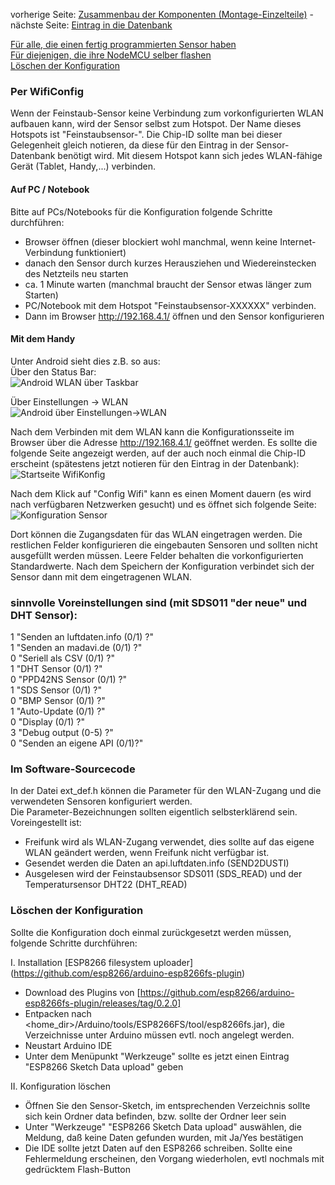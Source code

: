 vorherige Seite: [Zusammenbau der Komponenten (Montage-Einzelteile)](/opendata-stuttgart/meta/wiki/Zusammenbau-der-Komponenten-(Montage-Einzelteile)) - nächste Seite: [Eintrag in die Datenbank](/opendata-stuttgart/meta/wiki/Eintrag-in-unsere-Datenbank)  

[Für alle, die einen fertig programmierten Sensor haben](#per-wificonfig)  
[Für diejenigen, die ihre NodeMCU selber flashen](#im-software-sourcecode)  
[Löschen der Konfiguration](#löschen-der-konfiguration)  

### Per WifiConfig
  
Wenn der Feinstaub-Sensor keine Verbindung zum vorkonfigurierten WLAN aufbauen kann, wird der Sensor selbst zum Hotspot. Der Name dieses Hotspots ist "Feinstaubsensor-<chipid>". Die Chip-ID sollte man bei dieser Gelegenheit gleich notieren, da diese für den Eintrag in der Sensor-Datenbank benötigt wird. Mit diesem Hotspot kann sich jedes WLAN-fähige Gerät (Tablet, Handy,...) verbinden.

#### Auf PC / Notebook
Bitte auf PCs/Notebooks für die Konfiguration folgende Schritte durchführen:
* Browser öffnen (dieser blockiert wohl manchmal, wenn keine Internet-Verbindung funktioniert)
* danach den Sensor durch kurzes Herausziehen und Wiedereinstecken des Netzteils neu starten
* ca. 1 Minute warten (manchmal braucht der Sensor etwas länger zum Starten)
* PC/Notebook mit dem Hotspot "Feinstaubsensor-XXXXXX" verbinden.
* Dann im Browser http://192.168.4.1/ öffnen und den Sensor konfigurieren
  
#### Mit dem Handy
Unter Android sieht dies z.B. so aus:  
Über den Status Bar:  
![Android WLAN über Taskbar](https://raw.githubusercontent.com/opendata-stuttgart/meta/master/images/wificonfig/WLAN%20Auswahl%201.png)  
  
Über Einstellungen -> WLAN  
![Android über Einstellungen->WLAN](https://raw.githubusercontent.com/opendata-stuttgart/meta/master/images/wificonfig/WLAN%20Auswahl%202.png)  
  
Nach dem Verbinden mit dem WLAN kann die Konfigurationsseite im Browser über die Adresse http://192.168.4.1/ geöffnet werden. Es sollte die folgende Seite angezeigt werden, auf der auch noch einmal die Chip-ID erscheint (spätestens jetzt notieren für den Eintrag in der Datenbank):  
![Startseite WifiKonfig](https://raw.githubusercontent.com/opendata-stuttgart/meta/master/images/wificonfig/Startbild%20WLAN%20Config.png)  

Nach dem Klick auf "Config Wifi" kann es einen Moment dauern (es wird nach verfügbaren Netzwerken gesucht) und es öffnet sich folgende Seite:  
![Konfiguration Sensor](https://raw.githubusercontent.com/opendata-stuttgart/meta/master/images/wificonfig/Konfiguration%20Sensor.png)  

Dort können die Zugangsdaten für das WLAN eingetragen werden. Die restlichen Felder konfigurieren die eingebauten Sensoren und sollten nicht ausgefüllt werden müssen. Leere Felder behalten die vorkonfigurierten Standardwerte. Nach dem Speichern der Konfiguration verbindet sich der Sensor dann mit dem eingetragenen WLAN.
###  sinnvolle Voreinstellungen sind (mit SDS011 "der neue" und DHT Sensor):
1 "Senden an luftdaten.info (0/1) ?"<br>
1 "Senden an madavi.de (0/1) ?"<br>
0 "Seriell als CSV (0/1) ?"<br>
1 "DHT Sensor (0/1) ?"<br>
0 "PPD42NS Sensor (0/1) ?"<br>
1 "SDS Sensor (0/1) ?"<br>
0 "BMP Sensor (0/1) ?"<br>
1 "Auto-Update (0/1) ?"<br>
0 "Display (0/1) ?"<br>
3 "Debug output (0-5) ?"<br>
0 "Senden an eigene API (0/1)?"<br>


### Im Software-Sourcecode  
  
In der Datei ext_def.h können die Parameter für den WLAN-Zugang und die verwendeten Sensoren konfiguriert werden.  
Die Parameter-Bezeichnungen sollten eigentlich selbsterklärend sein.  
Voreingestellt ist:  
- Freifunk wird als WLAN-Zugang verwendet, dies sollte auf das eigene WLAN geändert werden, wenn Freifunk nicht verfügbar ist.  
- Gesendet werden die Daten an api.luftdaten.info (SEND2DUSTI)
- Ausgelesen wird der Feinstaubsensor SDS011 (SDS_READ) und der Temperatursensor DHT22 (DHT_READ)


### Löschen der Konfiguration  
  
Sollte die Konfiguration doch einmal zurückgesetzt werden müssen, folgende Schritte durchführen:  
  
I. Installation [ESP8266 filesystem uploader] (https://github.com/esp8266/arduino-esp8266fs-plugin)

* Download des Plugins von [https://github.com/esp8266/arduino-esp8266fs-plugin/releases/tag/0.2.0]
* Entpacken nach <home_dir>/Arduino/tools/ESP8266FS/tool/esp8266fs.jar), die Verzeichnisse unter Arduino müssen evtl. noch angelegt werden.
* Neustart Arduino IDE
* Unter dem Menüpunkt "Werkzeuge" sollte es jetzt einen Eintrag "ESP8266 Sketch Data upload" geben
  
  
II. Konfiguration löschen  
* Öffnen Sie den Sensor-Sketch, im entsprechenden Verzeichnis sollte sich kein Ordner data befinden, bzw. sollte der Ordner leer sein
* Unter "Werkzeuge" "ESP8266 Sketch Data upload" auswählen, die Meldung, daß keine Daten gefunden wurden, mit Ja/Yes bestätigen
* Die IDE sollte jetzt Daten auf den ESP8266 schreiben. Sollte eine Fehlermeldung erscheinen, den Vorgang wiederholen, evtl nochmals mit gedrücktem Flash-Button